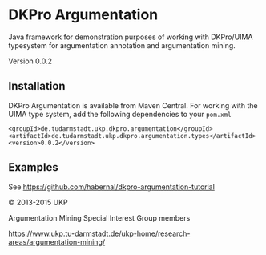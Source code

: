 # DKPro Argumentation

Java framework for demonstration purposes of working with DKPro/UIMA typesystem for argumentation annotation and argumentation mining.

Version 0.0.2

## Installation

DKPro Argumentation is available from Maven Central. For working with the UIMA type system, add the following dependencies to your `pom.xml`

```
<groupId>de.tudarmstadt.ukp.dkpro.argumentation</groupId>
<artifactId>de.tudarmstadt.ukp.dkpro.argumentation.types</artifactId>
<version>0.0.2</version>
```

## Examples

See https://github.com/habernal/dkpro-argumentation-tutorial


&copy; 2013-2015 UKP

Argumentation Mining Special Interest Group members

https://www.ukp.tu-darmstadt.de/ukp-home/research-areas/argumentation-mining/